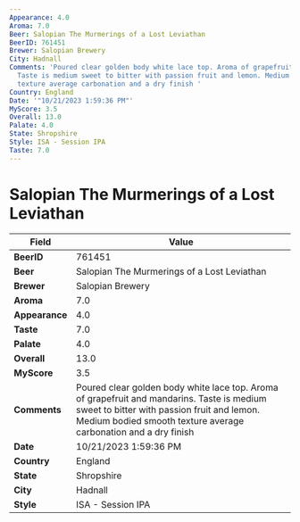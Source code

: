 ```yaml
---
Appearance: 4.0
Aroma: 7.0
Beer: Salopian The Murmerings of a Lost Leviathan
BeerID: 761451
Brewer: Salopian Brewery
City: Hadnall
Comments: 'Poured clear golden body white lace top. Aroma of grapefruit and mandarins.
  Taste is medium sweet to bitter with passion fruit and lemon. Medium bodied smooth
  texture average carbonation and a dry finish '
Country: England
Date: '"10/21/2023 1:59:36 PM"'
MyScore: 3.5
Overall: 13.0
Palate: 4.0
State: Shropshire
Style: ISA - Session IPA
Taste: 7.0
---
```


# Salopian The Murmerings of a Lost Leviathan

| Field         | Value |
|---------------|-------|
| **BeerID** | 761451 |
| **Beer** | Salopian The Murmerings of a Lost Leviathan |
| **Brewer** | Salopian Brewery |
| **Aroma** | 7.0 |
| **Appearance** | 4.0 |
| **Taste** | 7.0 |
| **Palate** | 4.0 |
| **Overall** | 13.0 |
| **MyScore** | 3.5 |
| **Comments** | Poured clear golden body white lace top. Aroma of grapefruit and mandarins. Taste is medium sweet to bitter with passion fruit and lemon. Medium bodied smooth texture average carbonation and a dry finish  |
| **Date** | 10/21/2023 1:59:36 PM |
| **Country** | England |
| **State** | Shropshire |
| **City** | Hadnall |
| **Style** | ISA - Session IPA |
